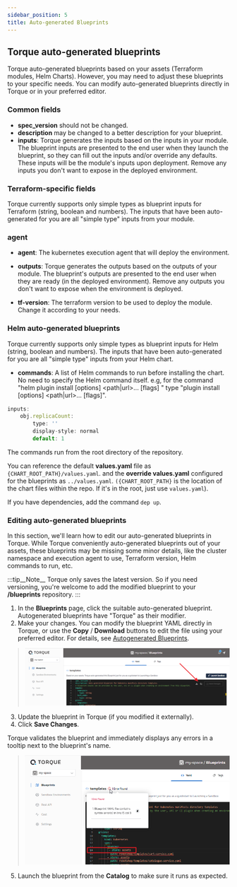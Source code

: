 ```yaml
---
sidebar_position: 5
title: Auto-generated Blueprints
---
```


## Torque auto-generated blueprints
Torque auto-generated blueprints based on your assets (Terraform modules, Helm Charts). However, you may need to adjust these blueprints to your specific needs. You can modify auto-generated blueprints directly in Torque or in your preferred editor.

### Common fields

- **spec_version** should not be changed. 
- **description** may be changed to a better description for your blueprint.
- **inputs**: Torque generates the inputs based on the inputs in your module. The blueprint inputs are presented to the end user when they launch the blueprint, so they can fill out the inputs and/or override any defaults. These inputs will be the module's inputs upon deployment. 
Remove any inputs you don't want to expose in the deployed environment.

### Terraform-specific fields

Torque currently supports only simple types as blueprint inputs for Terraform (string, boolean and numbers). The inputs that have been auto-generated for you are all "simple type" inputs from your module.

### agent
- **agent**: The kubernetes execution agent that will deploy the environment.

- **outputs**: Torque generates the outputs based on the outputs of your module. The blueprint's outputs are presented to the end user when they are ready (in the deployed environment). 
Remove any outputs you don't want to expose when the environment is deployed.
- **tf-version**: The terraform version to be used to deploy the module. Change it according to your needs. 

### Helm auto-generated blueprints

Torque currently supports only simple types as blueprint inputs for Helm (string, boolean and numbers). The inputs that have been auto-generated for you are all "simple type" inputs from your Helm chart.

- **commands**: A list of Helm commands to run before installing the chart.
No need to specify the Helm command itself.
e.g, for the command "helm plugin install [options] <path|url>... [flags] " type "plugin install [options] <path|url>... [flags]".
       
```jsx title="For example:"
inputs:
    obj.replicaCount:
        type: ''
        display-style: normal
        default: 1
``` 

The commands run from the root directory of the repository.

You can reference the default __values.yaml__ file as `{CHART_ROOT_PATH}/values.yaml`.
and the __override values.yaml__ configured for the blueprints as `../values.yaml`.
`({CHART_ROOT_PATH}` is the location of the chart files within the repo. If it's in the root, just use `values.yaml`).

If you have dependencies, add the command `dep up`.

### Editing auto-generated blueprints

In this section, we'll learn how to edit our auto-generated blueprints in Torque. While Torque conveniently auto-generated blueprints out of your assets, these blueprints may be missing some minor details, like the cluster namespace and execution agent to use, Terraform version, Helm commands to run, etc.

:::tip__Note__
Torque only saves the latest version. So if you need versioning, you're welcome to add the modified blueprint to your __/blueprints__ repository.
:::

1. In the __Blueprints__ page, click the suitable auto-generated blueprint. Autogenerated blueprints have "Torque" as their modifier.  
2. Make your changes. You can modify the blueprint YAML directly in Torque, or use the __Copy__ / __Download__ buttons to edit the file using your preferred editor. For details, see [Autogenerated Blueprints](/blueprint-designer-guide/Autogenerated%20Blueprints).
> ![Locale Dropdown](/img/edit-blueprint.png)
3. Update the blueprint in Torque (if you modified it externally).
4. Click __Save Changes__.

  Torque validates the blueprint and immediately displays any errors in a tooltip next to the blueprint's name.
> ![Locale Dropdown](/img/blueprint-errors.png)
5. Launch the blueprint from the __Catalog__ to make sure it runs as expected.